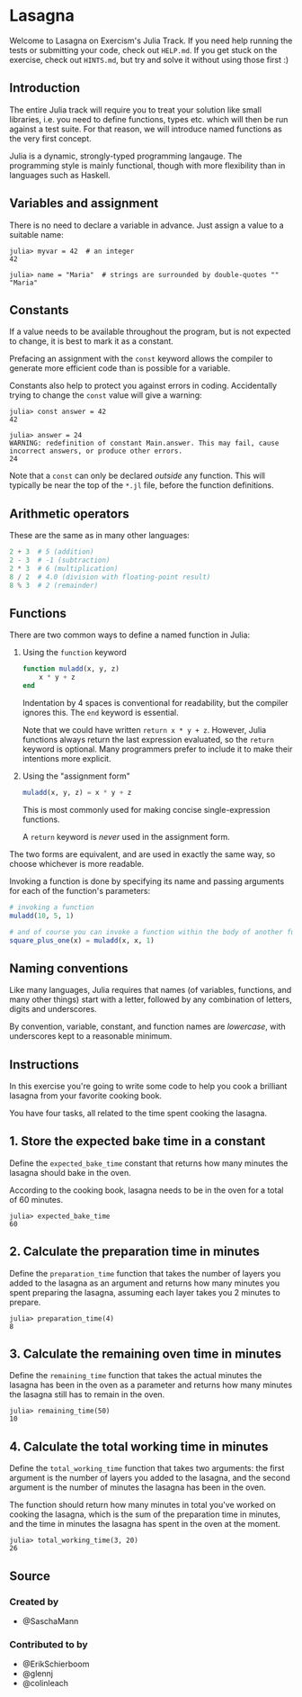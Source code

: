 # Lasagna

Welcome to Lasagna on Exercism's Julia Track.
If you need help running the tests or submitting your code, check out `HELP.md`.
If you get stuck on the exercise, check out `HINTS.md`, but try and solve it without using those first :)

## Introduction

The entire Julia track will require you to treat your solution like small libraries, i.e. you need to define functions, types etc. which will then be run against a test suite.
For that reason, we will introduce named functions as the very first concept.

Julia is a dynamic, strongly-typed programming langauge.
The programming style is mainly functional, though with more flexibility than in languages such as Haskell.

## Variables and assignment

There is no need to declare a variable in advance.
Just assign a value to a suitable name:

```julia-repl
julia> myvar = 42  # an integer
42

julia> name = "Maria"  # strings are surrounded by double-quotes ""
"Maria"
```

## Constants

If a value needs to be available throughout the program, but is not expected to change, it is best to mark it as a constant.

Prefacing an assignment with the `const` keyword allows the compiler to generate more efficient code than is possible for a variable.

Constants also help to protect you against errors in coding.
Accidentally trying to change the `const` value will give a warning:

```julia-repl
julia> const answer = 42
42

julia> answer = 24
WARNING: redefinition of constant Main.answer. This may fail, cause incorrect answers, or produce other errors.
24
```

Note that a `const` can only be declared _outside_ any function.
This will typically be near the top of the `*.jl` file, before the function definitions.

## Arithmetic operators

These are the same as in many other languages:

```julia
2 + 3  # 5 (addition)
2 - 3  # -1 (subtraction)
2 * 3  # 6 (multiplication)
8 / 2  # 4.0 (division with floating-point result)
8 % 3  # 2 (remainder)
```

## Functions

There are two common ways to define a named function in Julia:

1. Using the `function` keyword

   ```julia
   function muladd(x, y, z)
       x * y + z
   end
   ```

   Indentation by 4 spaces is conventional for readability, but the compiler ignores this.
   The `end` keyword is essential.

   Note that we could have written `return x * y + z`.
   However, Julia functions always return the last expression evaluated, so the `return` keyword is optional.
   Many programmers prefer to include it to make their intentions more explicit.

2. Using the "assignment form"

   ```julia
   muladd(x, y, z) = x * y + z
   ```

   This is most commonly used for making concise single-expression functions.

   A `return` keyword is _never_ used in the assignment form.

The two forms are equivalent, and are used in exactly the same way, so choose whichever is more readable.

Invoking a function is done by specifying its name and passing arguments for each of the function's parameters:

```julia
# invoking a function
muladd(10, 5, 1)

# and of course you can invoke a function within the body of another function:
square_plus_one(x) = muladd(x, x, 1)
```

## Naming conventions

Like many languages, Julia requires that names (of variables, functions, and many other things) start with a letter, followed by any combination of letters, digits and underscores.

By convention, variable, constant, and function names are _lowercase_, with underscores kept to a reasonable minimum.

## Instructions

In this exercise you're going to write some code to help you cook a brilliant lasagna from your favorite cooking book.

You have four tasks, all related to the time spent cooking the lasagna.

## 1. Store the expected bake time in a constant

Define the `expected_bake_time` constant that returns how many minutes the lasagna should bake in the oven.

According to the cooking book, lasagna needs to be in the oven for a total of 60 minutes.

```julia-repl
julia> expected_bake_time
60
```

## 2. Calculate the preparation time in minutes

Define the `preparation_time` function that takes the number of layers you added to the lasagna as an argument and returns how many minutes you spent preparing the lasagna, assuming each layer takes you 2 minutes to prepare.

```julia-repl
julia> preparation_time(4)
8
```

## 3. Calculate the remaining oven time in minutes

Define the `remaining_time` function that takes the actual minutes the lasagna has been in the oven as a parameter and returns how many minutes the lasagna still has to remain in the oven.

```julia-repl
julia> remaining_time(50)
10
```

## 4. Calculate the total working time in minutes

Define the `total_working_time` function that takes two arguments: the first argument is the number of layers you added to the lasagna, and the second argument is the number of minutes the lasagna has been in the oven.

The function should return how many minutes in total you've worked on cooking the lasagna, which is the sum of the preparation time in minutes, and the time in minutes the lasagna has spent in the oven at the moment.

```julia-repl
julia> total_working_time(3, 20)
26
```

## Source

### Created by

- @SaschaMann

### Contributed to by

- @ErikSchierboom
- @glennj
- @colinleach
